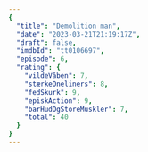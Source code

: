 ```yaml
---
{
  "title": "Demolition man",
  "date": "2023-03-21T21:19:17Z",
  "draft": false,
  "imdbId": "tt0106697",
  "episode": 6,
  "rating": {
    "vildeVåben": 7,
    "stærkeOneliners": 8,
    "fedSkurk": 9,
    "episkAction": 9,
    "barHudOgStoreMuskler": 7,
    "total": 40
  }
}
---
```


